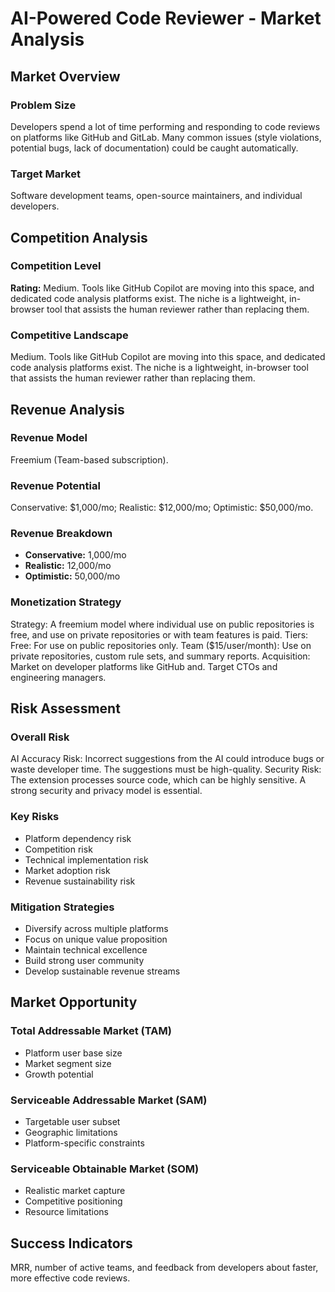 # AI-Powered Code Reviewer - Market Analysis

## Market Overview

### Problem Size
Developers spend a lot of time performing and responding to code reviews on platforms like GitHub and GitLab. Many common issues (style violations, potential bugs, lack of documentation) could be caught automatically.

### Target Market
Software development teams, open-source maintainers, and individual developers.

## Competition Analysis

### Competition Level
**Rating:** Medium. Tools like GitHub Copilot are moving into this space, and dedicated code analysis platforms exist. The niche is a lightweight, in-browser tool that assists the human reviewer rather than replacing them.

### Competitive Landscape
Medium. Tools like GitHub Copilot are moving into this space, and dedicated code analysis platforms exist. The niche is a lightweight, in-browser tool that assists the human reviewer rather than replacing them.

## Revenue Analysis

### Revenue Model
Freemium (Team-based subscription).

### Revenue Potential
Conservative: $1,000/mo; Realistic: $12,000/mo; Optimistic: $50,000/mo.

### Revenue Breakdown
- **Conservative:** 1,000/mo
- **Realistic:** 12,000/mo
- **Optimistic:** 50,000/mo

### Monetization Strategy
Strategy: A freemium model where individual use on public repositories is free, and use on private repositories or with team features is paid. Tiers: Free: For use on public repositories only. Team ($15/user/month): Use on private repositories, custom rule sets, and summary reports. Acquisition: Market on developer platforms like GitHub and. Target CTOs and engineering managers.

## Risk Assessment

### Overall Risk
AI Accuracy Risk: Incorrect suggestions from the AI could introduce bugs or waste developer time. The suggestions must be high-quality. Security Risk: The extension processes source code, which can be highly sensitive. A strong security and privacy model is essential.

### Key Risks
- Platform dependency risk
- Competition risk
- Technical implementation risk
- Market adoption risk
- Revenue sustainability risk

### Mitigation Strategies
- Diversify across multiple platforms
- Focus on unique value proposition
- Maintain technical excellence
- Build strong user community
- Develop sustainable revenue streams

## Market Opportunity

### Total Addressable Market (TAM)
- Platform user base size
- Market segment size
- Growth potential

### Serviceable Addressable Market (SAM)
- Targetable user subset
- Geographic limitations
- Platform-specific constraints

### Serviceable Obtainable Market (SOM)
- Realistic market capture
- Competitive positioning
- Resource limitations

## Success Indicators
MRR, number of active teams, and feedback from developers about faster, more effective code reviews.
